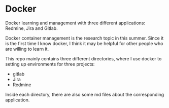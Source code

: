 # Docker
Docker learning and management with three different applications: Redmine, Jira and Gitlab.  

Docker container management is the research topic in this summer. Since it is the first time I know docker, I think it may be helpful for other people who are willing to learn it.

This repo mainly contains three different directories, where I use docker to setting up environments for three projects:
- gitlab
- Jira
- Redmine

Inside each directory, there are also some md files about the corresponding application.

